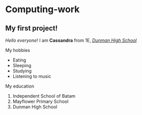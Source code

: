 # Computing-work
## My first project!

_Hello everyone_! I am **Cassandra** from 1E, [_Dunman High School_](https://dunmanhigh.moe.edu.sg/)

My hobbies
* Eating
* Sleeping 
* Studying 
* Listening to music

My education
1. Independent School of Batam
2. Mayflower Primary School
3. Dunman High School


